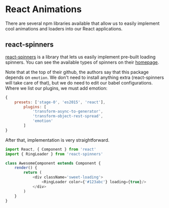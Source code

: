 # React Animations

There are several npm libraries available that allow us to easily implement cool animations and loaders into our React applications.

## react-spinners

[react-spinners](https://github.com/davidhu2000/react-spinners) is a library that lets us easily implement pre-built loading spinners.  You can see the available types of spinners on their [homepage](http://www.davidhu.io/react-spinners/).

Note that at the top of their github, the authors say that this package depends on `emotion`. We don't need to install anything extra (react-spinners will take care of that), but we do need to edit our babel configurations.  Where we list our plugins, we must add emotion:

```javascript
{
    presets: ['stage-0', 'es2015', 'react'],
        plugins: [
            'transform-async-to-generator',
            'transform-object-rest-spread',
            'emotion'
        ]
}
```

After that, implementation is very straightforward.

```javascript
import React, { Component } from 'react'
import { RingLoader } from 'react-spinners'

class AwesomeComponent extends Component {
    render() {
        return (
	        <div className='sweet-loading'>
            	<RingLoader color={'#123abc'} loading={true}/>
        	</div>
        )
    }
}

```

